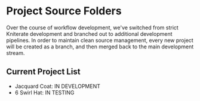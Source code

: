 # Project Source Folders
Over the course of workflow development, we've switched from strict Kniterate development and branched out to additional development pipelines. In order to maintain clean source management, every new project will be created as a branch, and then merged back to the main development stream. 

## Current Project List
- Jacquard Coat: IN DEVELOPMENT
- 6 Swirl Hat: IN TESTING
